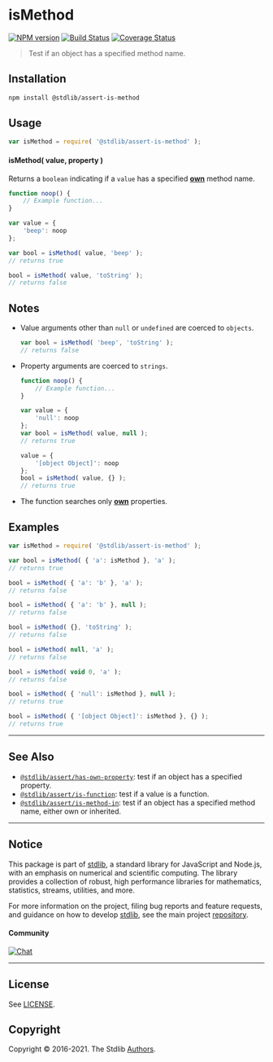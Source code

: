 <!--

@license Apache-2.0

Copyright (c) 2018 The Stdlib Authors.

Licensed under the Apache License, Version 2.0 (the "License");
you may not use this file except in compliance with the License.
You may obtain a copy of the License at

   http://www.apache.org/licenses/LICENSE-2.0

Unless required by applicable law or agreed to in writing, software
distributed under the License is distributed on an "AS IS" BASIS,
WITHOUT WARRANTIES OR CONDITIONS OF ANY KIND, either express or implied.
See the License for the specific language governing permissions and
limitations under the License.

-->

# isMethod

[![NPM version][npm-image]][npm-url] [![Build Status][test-image]][test-url] [![Coverage Status][coverage-image]][coverage-url] <!-- [![dependencies][dependencies-image]][dependencies-url] -->

> Test if an object has a specified method name.

<section class="installation">

## Installation

```bash
npm install @stdlib/assert-is-method
```

</section>

<section class="usage">

## Usage

```javascript
var isMethod = require( '@stdlib/assert-is-method' );
```

#### isMethod( value, property )

Returns a `boolean` indicating if a `value` has a specified [**own**][@stdlib/assert/has-own-property] method name.

```javascript
function noop() {
    // Example function...
}

var value = {
    'beep': noop
};

var bool = isMethod( value, 'beep' );
// returns true

bool = isMethod( value, 'toString' );
// returns false
```

</section>

<!-- /.usage -->

<section class="notes">

## Notes

-   Value arguments other than `null` or `undefined` are coerced to `objects`.

    ```javascript
    var bool = isMethod( 'beep', 'toString' );
    // returns false
    ```

-   Property arguments are coerced to `strings`.

    ```javascript
    function noop() {
        // Example function...
    }

    var value = {
        'null': noop
    };
    var bool = isMethod( value, null );
    // returns true

    value = {
        '[object Object]': noop
    };
    bool = isMethod( value, {} );
    // returns true
    ```

-   The function searches only [**own**][@stdlib/assert/has-own-property] properties.

</section>

<!-- /.notes -->

<section class="examples">

## Examples

<!-- eslint-disable object-curly-newline -->

<!-- eslint no-undef: "error" -->

```javascript
var isMethod = require( '@stdlib/assert-is-method' );

var bool = isMethod( { 'a': isMethod }, 'a' );
// returns true

bool = isMethod( { 'a': 'b' }, 'a' );
// returns false

bool = isMethod( { 'a': 'b' }, null );
// returns false

bool = isMethod( {}, 'toString' );
// returns false

bool = isMethod( null, 'a' );
// returns false

bool = isMethod( void 0, 'a' );
// returns false

bool = isMethod( { 'null': isMethod }, null );
// returns true

bool = isMethod( { '[object Object]': isMethod }, {} );
// returns true
```

</section>

<!-- /.examples -->

<!-- Section for related `stdlib` packages. Do not manually edit this section, as it is automatically populated. -->

<section class="related">

* * *

## See Also

-   <span class="package-name">[`@stdlib/assert/has-own-property`][@stdlib/assert/has-own-property]</span><span class="delimiter">: </span><span class="description">test if an object has a specified property.</span>
-   <span class="package-name">[`@stdlib/assert/is-function`][@stdlib/assert/is-function]</span><span class="delimiter">: </span><span class="description">test if a value is a function.</span>
-   <span class="package-name">[`@stdlib/assert/is-method-in`][@stdlib/assert/is-method-in]</span><span class="delimiter">: </span><span class="description">test if an object has a specified method name, either own or inherited.</span>

</section>

<!-- /.related -->

<!-- Section for all links. Make sure to keep an empty line after the `section` element and another before the `/section` close. -->


<section class="main-repo" >

* * *

## Notice

This package is part of [stdlib][stdlib], a standard library for JavaScript and Node.js, with an emphasis on numerical and scientific computing. The library provides a collection of robust, high performance libraries for mathematics, statistics, streams, utilities, and more.

For more information on the project, filing bug reports and feature requests, and guidance on how to develop [stdlib][stdlib], see the main project [repository][stdlib].

#### Community

[![Chat][chat-image]][chat-url]

---

## License

See [LICENSE][stdlib-license].


## Copyright

Copyright &copy; 2016-2021. The Stdlib [Authors][stdlib-authors].

</section>

<!-- /.stdlib -->

<!-- Section for all links. Make sure to keep an empty line after the `section` element and another before the `/section` close. -->

<section class="links">

[npm-image]: http://img.shields.io/npm/v/@stdlib/assert-is-method.svg
[npm-url]: https://npmjs.org/package/@stdlib/assert-is-method

[test-image]: https://github.com/stdlib-js/assert-is-method/actions/workflows/test.yml/badge.svg
[test-url]: https://github.com/stdlib-js/assert-is-method/actions/workflows/test.yml

[coverage-image]: https://img.shields.io/codecov/c/github/stdlib-js/assert-is-method/main.svg
[coverage-url]: https://codecov.io/github/stdlib-js/assert-is-method?branch=main

<!--

[dependencies-image]: https://img.shields.io/david/stdlib-js/assert-is-method.svg
[dependencies-url]: https://david-dm.org/stdlib-js/assert-is-method/main

-->

[chat-image]: https://img.shields.io/gitter/room/stdlib-js/stdlib.svg
[chat-url]: https://gitter.im/stdlib-js/stdlib/

[stdlib]: https://github.com/stdlib-js/stdlib

[stdlib-authors]: https://github.com/stdlib-js/stdlib/graphs/contributors

[stdlib-license]: https://raw.githubusercontent.com/stdlib-js/assert-is-method/main/LICENSE

<!-- <related-links> -->

[@stdlib/assert/has-own-property]: https://github.com/stdlib-js/assert-has-own-property

[@stdlib/assert/is-function]: https://github.com/stdlib-js/assert-is-function

[@stdlib/assert/is-method-in]: https://github.com/stdlib-js/assert-is-method-in

<!-- </related-links> -->

</section>

<!-- /.links -->
